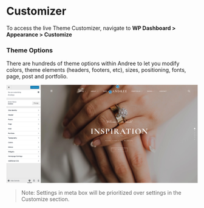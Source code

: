 # Customizer

To access the live Theme Customizer, navigate to **WP Dashboard > Appearance > Customize**

### Theme Options

There are hundreds of theme options within Andree to let you modify colors, theme elements (headers, footers, etc), sizes, positioning, fonts, page, post and portfolio.

![Theme Options](images/theme-options.png)

> Note: Settings in meta box will be prioritized over settings in the Customize section.
